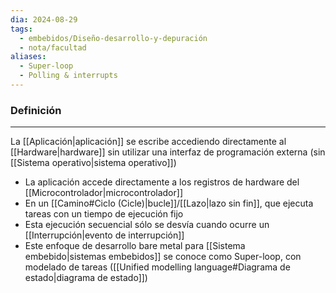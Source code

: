 ```yaml
---
dia: 2024-08-29
tags:
  - embebidos/Diseño-desarrollo-y-depuración
  - nota/facultad
aliases:
  - Super-loop
  - Polling & interrupts
---
```

### Definición
---
La [[Aplicación|aplicación]] se escribe accediendo directamente al [[Hardware|hardware]] sin utilizar una interfaz de programación externa (sin [[Sistema operativo|sistema operativo]])
* La aplicación accede directamente a los registros de hardware del [[Microcontrolador|microcontrolador]]
* En un [[Camino#Ciclo (Cicle)|bucle]]/[[Lazo|lazo sin fin]], que ejecuta tareas con un tiempo de ejecución fijo
* Esta ejecución secuencial sólo se desvía cuando ocurre un [[Interrupción|evento de interrupción]]
* Este enfoque de desarrollo bare metal para [[Sistema embebido|sistemas embebidos]] se conoce como Super-loop, con modelado de tareas ([[Unified modelling language#Diagrama de estado|diagrama de estado]])